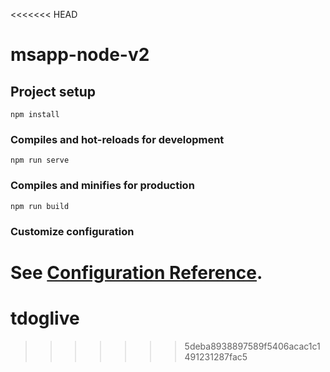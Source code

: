 <<<<<<< HEAD
# msapp-node-v2

## Project setup
```
npm install
```

### Compiles and hot-reloads for development
```
npm run serve
```

### Compiles and minifies for production
```
npm run build
```

### Customize configuration
See [Configuration Reference](https://cli.vuejs.org/config/).
=======
# tdoglive
>>>>>>> 5deba8938897589f5406acac1c1491231287fac5
